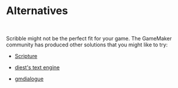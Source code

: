 # Alternatives

&nbsp;

Scribble might not be the perfect fit for your game. The GameMaker community has produced other solutions that you might like to try:

- [Scripture](https://pixelatedpope.itch.io/scripture)

- [diest's text engine](http://michaelvandiest.com/advanced-dialogue-box/)

- [gmdialogue](https://github.com/danielpancake/gmdialogue)
